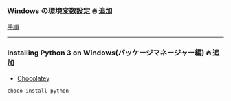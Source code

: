 ### Windows の環境変数設定<span style="font-size: 1rem;"> 🔥 追加</span>

[手順](https://docs.python.jp/3/using/windows.html#setting-envvars)

---

### Installing Python 3 on Windows(パッケージマネージャー編)<span style="font-size: 1rem;"> 🔥 追加</span>

*   [Chocolatey](https://chocolatey.org/install)

```
choco install python
```
